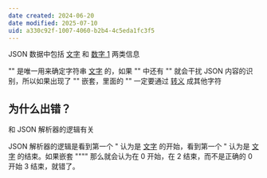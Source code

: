 ```yaml
---
date created: 2024-06-20
date modified: 2025-07-10
uid: a330c92f-1007-4060-b2b4-4c5eda1fc3f5
---
```


JSON 数据中包括 [文字](2%20第二大脑/1%20宇宙概念树/形式科学、数学科学/数学/文字.md) 和 [数字 1](数字%201.md) 两类信息

"" 是唯一用来确定字符串 [文字](2%20第二大脑/1%20宇宙概念树/形式科学、数学科学/数学/文字.md) 的，如果 "" 中还有 "" 就会干扰 JSON 内容的识别，所以如果出现了 "" 嵌套，里面的 "" 一定要通过 [转义](转义.md) 成其他字符

## 为什么出错？

和 JSON 解析器的逻辑有关

JSON 解析器的逻辑是看到第一个 " 认为是 [文字](2%20第二大脑/1%20宇宙概念树/形式科学、数学科学/数学/文字.md) 的开始，看到第一个 " 认为是 [文字](2%20第二大脑/1%20宇宙概念树/形式科学、数学科学/数学/文字.md) 的结束。如果嵌套 """" 那么就会认为在 0 开始，在 2 结束，而不是正确的 0 开始 3 结束，就错了。
